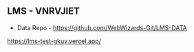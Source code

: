 ## LMS - VNRVJIET

- Data Repo - https://github.com/WebWizards-Git/LMS-DATA

https://lms-test-gkuv.vercel.app/
